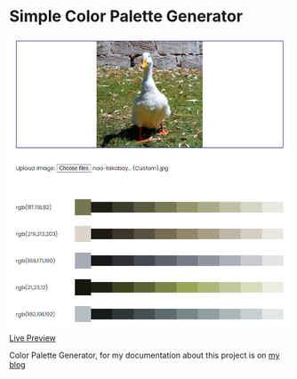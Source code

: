 # Simple Color Palette Generator

![Preview](img/img03.png)
[Live Preview]()

Color Palette Generator, for my documentation about this project is on [my blog]()